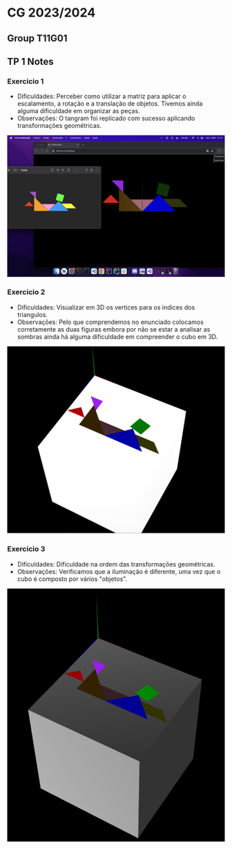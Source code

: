 # CG 2023/2024

## Group T11G01

## TP 1 Notes

### Exercicio 1 
- Dificuldades: Perceber como utilizar a matriz para aplicar o escalamento, a rotação e a translação de objetos. Tivemos ainda alguma dificuldade em organizar as peças.
- Observações: O tangram foi replicado com sucesso aplicando transformações geométricas.

![Screenshot 1](screenshots/cg-t11g01-tp2-1.png)

### Exercicio 2 
- Dificuldades: Visualizar em 3D os vertices para os indices dos triangulos.
- Observações: Pelo que comprendemos no enunciado colocamos corretamente as duas figuras embora por não se estar a analisar as sombras ainda há alguma dificuldade em compreender o cubo em 3D.

![Screenshot 2](screenshots/cg-t11g01-tp2-2.png)

### Exercicio 3
- Dificuldades: Dificuldade na ordem das transformações geométricas. 
- Observações: Verificamos que a iluminação é diferente, uma vez que o cubo é composto por vários "objetos".

![Screenshot 3](screenshots/cg-t11g01-tp2-3.png)